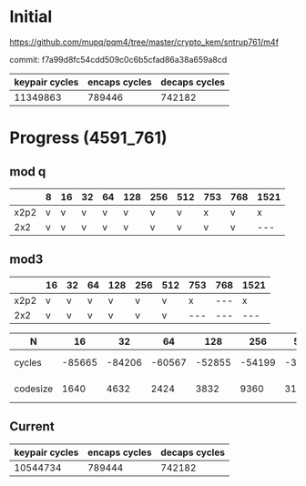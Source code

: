 # Initial

https://github.com/mupq/pqm4/tree/master/crypto_kem/sntrup761/m4f

commit: f7a99d8fc54cdd509c0c6b5cfad86a38a659a8cd

|keypair cycles|encaps cycles|decaps cycles|
|---|---|---|
|11349863|789446|742182|

# Progress (4591_761)
## mod q
|      |8  |16 |32 |64 |128|256|512|753|768|1521|
|------|---|---|---|---|---|---|---|---|---|---|
| x2p2 | v | v | v | v | v | v | v | x | v | x |
| 2x2  | v | v | v | v | v | v | v | v | v |---|

## mod3
|      |16 |32 |64 |128|256|512|753|768|1521|
|------|---|---|---|---|---|---|---|---|---|
| x2p2 | v | v | v | v | v | v | x |---| x |
| 2x2  | v | v | v | v | v | v |---|---|---|

| N        |16      |32      |64      |128     |256     |512     |753|768|1521|
|----------|--------|--------|--------|--------|--------|--------|---|---|---|
| cycles   | -85665 | -84206 | -60567 | -52855 | -54199 | -35755 |---|---|---|
| codesize |  1640  |  4632  |  2424  |  3832  |  9360  |  31640 |---|---|---|


## Current
|keypair cycles|encaps cycles|decaps cycles|
|---|---|---|
|10544734|789444|742182|






